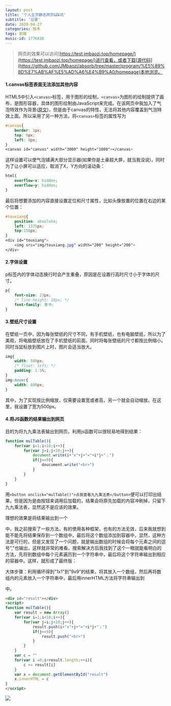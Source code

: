 ```yaml
---
layout: post
title: '个人主页静态网页&踩坑'
subtitle: '记录'
date: 2020-04-27
categories: 技术
tags: 前端
music-id: 1776816
---
```


> 网页的效果可以访问[https://test.jmbaozi.top/homepage/](https://test.jmbaozi.top/homepage/)进行查看，或者下载[源代码](https://github.com/JMbaozi/absorb/tree/master/program/%E5%89%8D%E7%AB%AF%E5%AD%A6%E4%B9%A0/homepage)本地浏览。

#### 1.canvas标签表面无法添加其他内容

HTML5中引入```<canvas>```标签，用于图形的绘制，```<canvas>```为图形的绘制提供了画布，是图形容器，具体的图形绘制由JavaScript来完成。在该网页中我加入了气泡特效作为背景([原文](https://blog.touchczy.top/#/HTML/Canvas%E5%9F%BA%E7%A1%80))，但是由于canvas的特性，无法将其他内容覆盖到气泡特效上面。所以采用了另一种方法，将```<canvas>```标签的属性写为
```css
#canvas{
    border: 1px;
    top: 0px;
    left: 0px;
}
<canvas id="canvas" width="3000" height="1080"></canvas>
```
这样设置可以使气泡铺满大部分显示器(如果你是土豪超大屏，就当我没说)，同时为了让小屏可以适应，取消了X，Y方向的滚动条：
```css
html{
	overflow-x: hidden;
	overflow-y: hidden;
}
```
最后将想要添加的内容直接设置定位和尺寸属性，比如头像放置的位置在右边的某个位置：
```css
#touxiang{
    position: absolute; 
    left: 1375px;
    top:150px;
}
<div id="touxiang">
	<img src="img/touxiang.jpg" width="200" height="200">
</div>
```

#### 2.字体设置

p标签内的字体动态换行时会产生重叠，原因是在设置行高时尺寸小于字体的尺寸。
```css
p{
    font-size: 23px;
    /* line-height: 10px; */
    font-family: 隶书;
}
```

#### 3.壁纸尺寸设置

在壁纸一页中，因为每张壁纸的尺寸不同，有手机壁纸，也有电脑壁纸，所以为了美观，将电脑壁纸放在了手机壁纸的前面。同时将每张壁纸的尺寸都按比例缩小。同时当鼠标放到图片上时，图片会适当放大。
```css
img{
	width: 500px;
	/* float: left; */
	padding: 1.5%;
}
img:hover{
	width: 600px;
}
```
其中，为了实现按比例缩放，仅需要设置宽或者高，另一个就会自动缩放。在这里，我设置了宽为500px。

#### 4.将JS函数的结果输出到网页

目的为将九九乘法表输出到网页，利用js函数可以很轻易地得到结果：
```javascript
function mulTable(){
	for(var i=1;i<10;i++){
		for(var j=i;j<10;j++){
			document.write(i+"x"+j+"="+i*j+"；")
			if(j==9){
				doucument.write("<br>")
			}
		}
	}
}
```
用```<button onclick="mulTable()">点我查看九九乘法表</button>```便可以打印出结果，但是因为是由按钮来调用后加载的，结果会将原先加载的内容冲刷掉，只留下九九乘法表，显然这不是应该的效果。

理想的效果是将结果输出到一个<div>中，我之前搜索了一些方法，有的使用各种框架，也有的方法无效，后来我就想到能不能先将结果保存到一个数组中，最后将这个数组添加到容器中，显然，这种方法是可行的，但是又发现了一个问题，就是输出数组的时候会将每个元素之间的逗号","也输出，这样就非常的难看。搜索解决方后我找到了这个一眼就能看明白的方法，先将别数组中每个元素遍历到一个字符串中，最后将这个字符串输出到相应的容器中。这样，就形成了最终版：

大体步骤：利用循环得到"1x1"到"9x9"的结果，将其放入一个数组，然后再将数组内的元素放入一个字符串中，最后用innerHTML方法将字符串输出到<div>中。
```html
<div id="result"></div>
<script>
function mulTable(){
	var result = new Array()
	for(var i=1;i<10;i++){
		for(var j=i;j<10;j++){
			result.push(i+"x"+j+"="+i*j+"；")
			if(j==9){
				result.push("<br>")
			}
		}
	}
	var c = ""
	for(var i =0;i<result.length;++i){
		c += result[i]
	}
	var x = document.getElementById("result")
	x.innerHTML = c
}
</script>
```

![](https://lz.sinaimg.cn/orj1080/ebeef3aaly3ge8dmqdn3jj20pa0fz3zt.jpg)